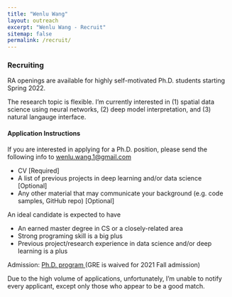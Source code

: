 ```yaml
---
title: "Wenlu Wang" 
layout: outreach
excerpt: "Wenlu Wang - Recruit"
sitemap: false
permalink: /recruit/
---
```


### Recruiting

RA openings are available for highly self-motivated Ph.D. students starting Spring 2022.

The research topic is flexible. I’m currently interested in (1) spatial data science using neural networks, (2) deep model interpretation, and (3) natural langauge interface.

 
#### Application Instructions
If you are interested in applying for a Ph.D. position, please send the following info to wenlu.wang.1@gmail.com

 
- CV [Required]
- A list of previous projects in deep learning and/or data science [Optional]
- Any other material that may communicate your background (e.g. code samples, GitHub repo) [Optional]

 
An ideal candidate is expected to have

-  An earned master degree in CS or a closely-related area
-  Strong programing skill is a big plus
-  Previous project/research experience in data science and/or deep learning is a plus

 
Admission: <a href="https://gradschool.tamucc.edu/degrees/science/geo_comp_sci.html"> Ph.D. program </a>(GRE is waived for 2021 Fall admission)

 
Due to the high volume of applications, unfortunately, I’m unable to notify every applicant, except only those who appear to be a good match.


